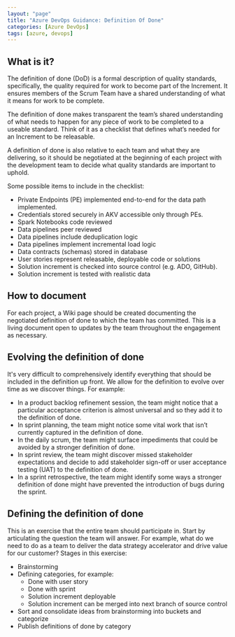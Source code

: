 ```yaml
---
layout: "page"
title: "Azure DevOps Guidance: Definition Of Done"
categories: [Azure DevOps]
tags: [azure, devops]
---
```


## What is it?

The definition of done (DoD) is a formal description of quality standards, specifically, the quality required for work to become part of the Increment. It ensures members of the Scrum Team have a shared understanding of what it means for work to be complete.

The definition of done makes transparent the team’s shared understanding of what needs to happen for any piece of work to be completed to a useable standard. Think of it as a checklist that defines what’s needed for an Increment to be releasable.

A definition of done is also relative to each team and what they are delivering, so it should be negotiated at the beginning of each project with the development team to decide what quality standards are important to uphold.

Some possible items to include in the checklist:

- Private Endpoints (PE) implemented end-to-end for the data path implemented.
- Credentials stored securely in AKV accessible only through PEs.
- Spark Notebooks code reviewed
- Data pipelines peer reviewed
- Data pipelines include deduplication logic
- Data pipelines implement incremental load logic
- Data contracts (schemas) stored in database
- User stories represent releasable, deployable code or solutions
- Solution increment is checked into source control (e.g. ADO, GitHub).
- Solution increment is tested with realistic data

## How to document

For each project, a Wiki page should be created documenting the negotiated definition of done to which the team has committed.  This is a living document open to updates by the team throughout the engagement as necessary.

## Evolving the definition of done

It's very difficult to comprehensively identify everything that should be included in the definition up front.  We allow for the definition to evolve over time as we discover things.  For example: 

- In a product backlog refinement session, the team might notice that a particular acceptance criterion is almost universal and so they add it to the definition of done.
- In sprint planning, the team might notice some vital work that isn’t currently captured in the definition of done.
- In the daily scrum, the team might surface impediments that could be avoided by a stronger definition of done.
- In sprint review, the team might discover missed stakeholder expectations and decide to add stakeholder sign-off or user acceptance testing (UAT) to the definition of done.
- In a sprint retrospective, the team might identify some ways a stronger definition of done might have prevented the introduction of bugs during the sprint.

## Defining the definition of done

This is an exercise that the entire team should participate in.  Start by articulating the question the team will answer.  For example, what do we need to do as a team to deliver the data strategy accelerator and drive value for our customer?  Stages in this exercise:

- Brainstorming
- Defining categories, for example:
  - Done with user story
  - Done with sprint
  - Solution increment deployable
  - Solution increment can be merged into next branch of source control
- Sort and consolidate ideas from brainstorming into buckets and categorize
- Publish definitions of done by category
